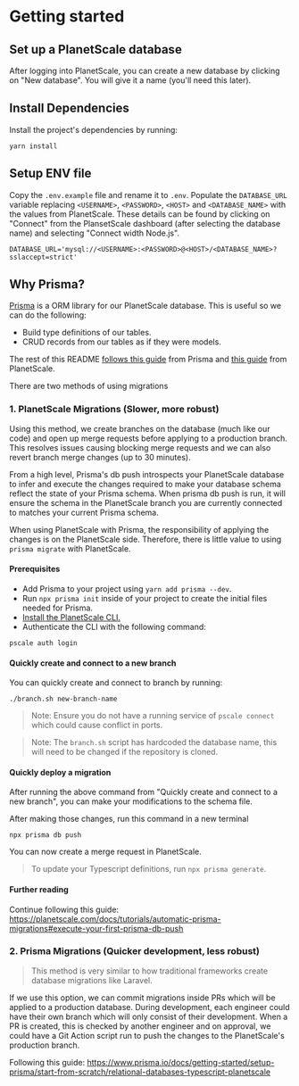 # Getting started

## Set up a PlanetScale database

After logging into PlanetScale, you can create a new database by clicking on "New database". You will give it a name (you'll need this later).

## Install Dependencies

Install the project's dependencies by running:

```
yarn install
```

## Setup ENV file

Copy the `.env.example` file and rename it to `.env`. Populate the `DATABASE_URL` variable replacing `<USERNAME>`, `<PASSWORD>`, `<HOST>` and `<DATABASE_NAME>` with the values from PlanetScale.
These details can be found by clicking on "Connect" from the PlansetScale dashboard (after selecting the database name) and selecting "Connect width Node.js".

```
DATABASE_URL='mysql://<USERNAME>:<PASSWORD>@<HOST>/<DATABASE_NAME>?sslaccept=strict'
```

## Why Prisma?

[Prisma](https://www.prisma.io/) is a ORM library for our PlanetScale database. This is useful so we can do the following:

- Build type definitions of our tables.
- CRUD records from our tables as if they were models.

The rest of this README [follows this guide](https://www.prisma.io/docs/getting-started/quickstart) from Prisma and [this guide](https://planetscale.com/docs/tutorials/automatic-prisma-migrations) from PlanetScale.

There are two methods of using migrations

### 1. PlanetScale Migrations (Slower, more robust)

Using this method, we create branches on the database (much like our code) and open up merge requests before applying to a production branch. This resolves issues causing blocking merge requests and we can also revert branch merge changes (up to 30 minutes).

From a high level, Prisma's db push introspects your PlanetScale database to infer and execute the changes required to make your database schema reflect the state of your Prisma schema. When prisma db push is run, it will ensure the schema in the PlanetScale branch you are currently connected to matches your current Prisma schema.

When using PlanetScale with Prisma, the responsibility of applying the changes is on the PlanetScale side. Therefore, there is little value to using `prisma migrate` with PlanetScale.

#### Prerequisites

- Add Prisma to your project using `yarn add prisma --dev`.
- Run `npx prisma init` inside of your project to create the initial files needed for Prisma.
- [Install the PlanetScale CLI.](https://github.com/planetscale/cli)
- Authenticate the CLI with the following command:

```
pscale auth login
```

#### Quickly create and connect to a new branch

You can quickly create and connect to branch by running:

```
./branch.sh new-branch-name
```

> Note: Ensure you do not have a running service of `pscale connect` which could cause conflict in ports.

> Note: The `branch.sh` script has hardcoded the database name, this will need to be changed if the repository is cloned.

#### Quickly deploy a migration

After running the above command from "Quickly create and connect to a new branch", you can make your modifications to the schema file.

After making those changes, run this command in a new terminal

```
npx prisma db push
```

You can now create a merge request in PlanetScale.

> To update your Typescript definitions, run `npx prisma generate`.

#### Further reading

Continue following this guide: https://planetscale.com/docs/tutorials/automatic-prisma-migrations#execute-your-first-prisma-db-push

### 2. Prisma Migrations (Quicker development, less robust)

> This method is very similar to how traditional frameworks create database migrations like Laravel.

If we use this option, we can commit migrations inside PRs which will be applied to a production database. During development, each engineer could have their own branch which will only consist of their development. When a PR is created, this is checked by another engineer and on approval, we could have a Git Action script run to push the changes to the PlanetScale's production branch.

Following this guide:
https://www.prisma.io/docs/getting-started/setup-prisma/start-from-scratch/relational-databases-typescript-planetscale
